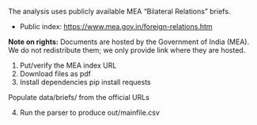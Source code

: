 The analysis uses publicly available MEA “Bilateral Relations” briefs.
- Public index: <https://www.mea.gov.in/foreign-relations.htm>

**Note on rights:** Documents are hosted by the Government of India (MEA). We do not redistribute them; we only provide link where they are hosted. 

1) Put/verify the MEA index URL 
2) Download files as pdf
3) Install dependencies
pip install requests

Populate data/briefs/ from the official URLs

4) Run the parser to produce out/mainfile.csv


